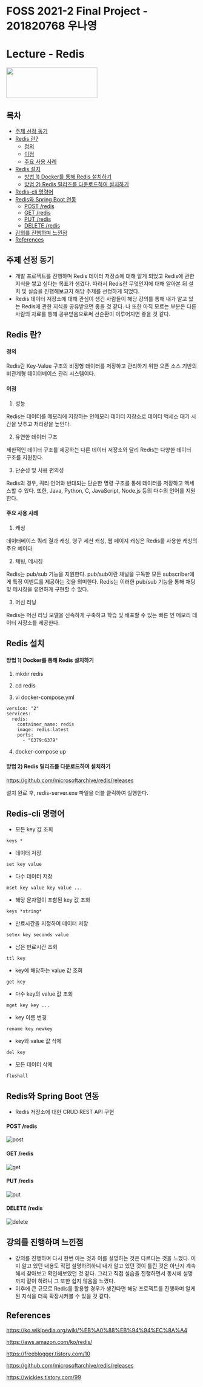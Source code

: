 FOSS 2021-2 Final Project - 201820768 우나영
=============

# Lecture - Redis
<img src="https://media.vlpt.us/images/limsubin/post/ac3da3f4-ead2-4790-8cd3-eda18726ac6f/redis.png" width="240" height="80">

## 목차

- [주제 선정 동기](#주제-선정-동기)
- [Redis 란?](#Redis-란)
    + [정의](#정의)
    + [이점](#이점)
    + [주요 사용 사례](#주요-사용-사례)
- [Redis 설치](#redis-설치)
    + [방법 1) Docker를 통해 Redis 설치하기](#방법-1.-docker를-통해-redis-설치하기)
    + [방법 2) Redis 릴리즈를 다운로드하여 설치하기](#방법-2.-redis-릴리즈를-다운로드하여-설치하기)
- [Redis-cli 명령어](#redis-cli-명령어)
- [Redis와 Spring Boot 연동](#redis와-spring-boot-연동)
    + [POST /redis](#post--redis)
    + [GET /redis](#get--redis)
    + [PUT /redis](#put--redis)
    + [DELETE /redis](#delete--redis)
- [강의를 진행하며 느낀점](#강의를-진행하며-느낀점)
- [References](#references)

## 주제 선정 동기
- 개발 프로젝트를 진행하며 Redis 데이터 저장소에 대해 알게 되었고 Redis에 관한 지식을 쌓고 싶다는 목표가 생겼다. 따라서 Redis란 무엇인지에 대해 알아본 뒤 설치 및 실습을 진행해보고자 해당 주제를 선정하게 되었다.  
- Redis 데이터 저장소에 대해 관심이 생긴 사람들이 해당 강의를 통해 내가 알고 있는 Redis에 관한 지식을 공유받으면 좋을 것 같다. 나 또한 아직 모르는 부분은 다른 사람의 자료를 통해 공유받음으로써 선순환이 이루어지면 좋을 것 같다.

## Redis 란?

#### 정의
Redis란 Key-Value 구조의 비정형 데이터를 저장하고 관리하기 위한 오픈 소스 기반의 비관계형 데이터베이스 관리 시스템이다.

#### 이점

1. 성능

Redis는 데이터를 메모리에 저장하는 인메모리 데이터 저장소로 데이터 액세스 대기 시간을 낮추고 처리량을 높인다.

2. 유연한 데이터 구조

제한적인 데이터 구조를 제공하는 다른 데이터 저장소와 달리 Redis는 다양한 데이터 구조를 지원한다.
    
3. 단순성 및 사용 편의성

Redis의 경우, 쿼리 언어와 반대되는 단순한 명령 구조를 통해 데이터를 저장하고 액세스할 수 있다. 또한, Java, Python, C, JavaScript, Node.js 등의 다수의 언어를 지원한다.

#### 주요 사용 사례

1. 캐싱

데이터베이스 쿼리 결과 캐싱, 영구 세션 캐싱, 웹 페이지 캐싱은 Redis를 사용한 캐싱의 주요 예이다.

2. 채팅, 메시징

Redis는 pub/sub 기능을 지원한다. pub/sub이란 채널을 구독한 모든 subscriber에게 특정 이벤트를 제공하는 것을 의미한다. Redis는 이러한 pub/sub 기능을 통해 채팅 및 메시징을 유연하게 구현할 수 있다.

3. 머신 러닝

Redis는 머신 러닝 모델을 신속하게 구축하고 학습 및 배포할 수 있는 빠른 인 메모리 데이터 저장소를 제공한다.

## Redis 설치

#### 방법 1) Docker를 통해 Redis 설치하기

1. mkdir redis

2. cd redis

3. vi docker-compose.yml

```
version: "2"
services:
  redis:
    container_name: redis
    image: redis:latest
    ports:
      - "6379:6379"
```

4. docker-compose up


#### 방법 2) Redis 릴리즈를 다운로드하여 설치하기

<https://github.com/microsoftarchive/redis/releases>

설치 완료 후, redis-server.exe 파일을 더블 클릭하여 실행한다.

## Redis-cli 명령어

- 모든 key 값 조회
```
keys *
```

- 데이터 저장
```
set key value
```

- 다수 데이터 저장
```
mset key value key value ...
```

- 해당 문자열이 포함된 key 값 조회
```
keys *string*
```

- 만료시간을 지정하여 데이터 저장
```
setex key seconds value
```

- 남은 만료시간 조회
```
ttl key
```

- key에 해당하는 value 값 조회
```
get key
```

- 다수 key의 value 값 조회
```
mget key key ...
```

- key 이름 변경
```
rename key newkey
```

- key와 value 값 삭제
```
del key
```

- 모든 데이터 삭제
```
flushall
```

## Redis와 Spring Boot 연동

- Redis 저장소에 대한 CRUD REST API 구현

#### POST /redis
![post](/uploads/e2f6683efff3e6887ee3ffa28d67aad9/post.JPG)

#### GET /redis
![get](/uploads/da14df263bb053a454d7de1affb42a7f/get.JPG)

#### PUT /redis
![put](/uploads/078a741bf812e72487e684876ca719f8/put.JPG)

#### DELETE /redis
![delete](/uploads/3b785d99a46ddc80caf89605847d104a/delete.JPG)

## 강의를 진행하며 느낀점
- 강의를 진행하며 다시 한번 아는 것과 이를 설명하는 것은 다르다는 것을 느꼈다. 이미 알고 있던 내용도 직접 설명하려하니 내가 알고 있던 것이 틀린 것은 아닌지 계속해서 찾아보고 확인해보았던 것 같다. 그리고 직접 실습을 진행하면서 동시에 설명까지 같이 하려니 그 또한 쉽지 않음을 느꼈다.
- 이후에 큰 규모로 Redis를 활용할 경우가 생긴다면 해당 프로젝트를 진행하며 알게 된 지식을 더욱 확장시켜볼 수 있을 것 같다.

## References

<https://ko.wikipedia.org/wiki/%EB%A0%88%EB%94%94%EC%8A%A4>

<https://aws.amazon.com/ko/redis/>

<https://freeblogger.tistory.com/10>

<https://github.com/microsoftarchive/redis/releases>

<https://wickies.tistory.com/99>
